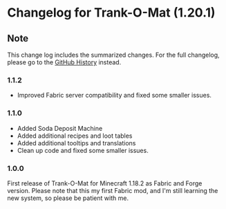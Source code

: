# Changelog for Trank-O-Mat (1.20.1)

## Note

This change log includes the summarized changes.
For the full changelog, please go to the [GitHub History][history] instead.

### 1.1.2

- Improved Fabric server compatibility and fixed some smaller issues.

### 1.1.0

- Added Soda Deposit Machine
- Added additional recipes and loot tables
- Added additional tooltips and translations
- Clean up code and fixed some smaller issues.

### 1.0.0

First release of Trank-O-Mat for Minecraft 1.18.2 as Fabric and Forge version.
Please note that this my first Fabric mod, and I'm still learning the new system, so please be
patient with me.

[history]: https://github.com/MarkusBordihn/BOs-Trank-O-Mat/commits/